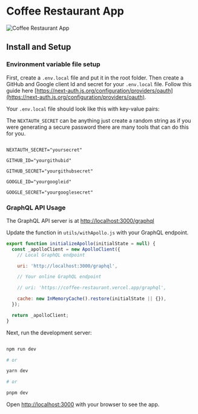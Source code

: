 # Coffee Restaurant App

![Coffee Restaurant App](/coffee-restaurant/img/coffee-restaurant.jpg 'Coffee Restaurant App')

## Install and Setup

### Environment variable file setup

First, create a `.env.local` file and put it in the root folder. Then create a GitHub and Google client Id and secret for your `.env.local` file. Follow this guide here [https://next-auth.js.org/configuration/providers/oauth](https://next-auth.js.org/configuration/providers/oauth).

Your `.env.local` file should look like this with key-value pairs:

The `NEXTAUTH_SECRET` can be anything just create a random string as if you were generating a secure password there are many tools that can do this for you.

```shell

NEXTAUTH_SECRET="yoursecret"

GITHUB_ID="yourgithubid"

GITHUB_SECRET="yourgithubsecret"

GOOGLE_ID="yourgoogleid"

GOOGLE_SECRET="yourgooglesecret"

```

### GraphQL API Usage

The GraphQL API server is at [http://localhost:3000/graphql](http://localhost:3000/graphql)

Update the function in `utils/withApollo.js` with your GraphQL endpoint.

```javascript
export function initializeApollo(initialState = null) {
  const _apolloClient = new ApolloClient({
    // Local GraphQL endpoint

    uri: 'http://localhost:3000/graphql',

    // Your online GraphQL endpoint

    // uri: 'https://coffee-restaurant.vercel.app/graphql',

    cache: new InMemoryCache().restore(initialState || {}),
  });

  return _apolloClient;
}
```

Next, run the development server:

```bash

npm run dev

# or

yarn dev

# or

pnpm dev

```

Open [http://localhost:3000](http://localhost:3000) with your browser to see the app.
